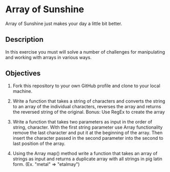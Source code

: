 # Array of Sunshine

Array of Sunshine just makes your day a little bit better.

## Description

In this exercise you must will solve a number of challenges for manipulating and working with arrays in various ways.

## Objectives

1. Fork this repository to your own GitHub profile and clone to your local machine.

2. Write a function that takes a string of characters and converts the string to an array of the individual characters, reverses the array and returns the reversed string of the original. Bonus: Use RegEx to create the array

3. Write a function that takes two parameters as input in the order of string, character. With the first string parameter use Array functionality remove the last character and put it at the beginning of the array. Then insert the character passed in the second parameter into the second to last position of the array.

4. Using the Array map() method write a function that takes an array of strings as input and 
returns a duplicate array with all strings in pig latin form. (Ex. "metal" => "etalmay") 
